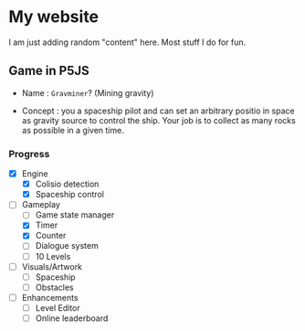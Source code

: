# My website

I am just adding random "content" here. Most stuff I do for fun.

## Game in P5JS

* Name : `Gravminer`? (Mining gravity)

* Concept : you a spaceship pilot and can set an arbitrary positio in space as gravity source to control the ship. Your job is to collect as many rocks as possible in a given time.

### Progress

- [x] Engine
    - [x] Colisio detection
    - [x] Spaceship control
- [ ] Gameplay
    - [ ] Game state manager
    - [x] Timer
    - [x] Counter
    - [ ] Dialogue system
    - [ ] 10 Levels
- [ ] Visuals/Artwork
    - [ ] Spaceship
    - [ ] Obstacles
- [ ] Enhancements
    - [ ] Level Editor
    - [ ] Online leaderboard

